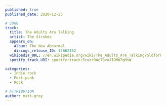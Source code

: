 ```yaml
---
published: true
published_date: 2020-12-23

# SONG
track:
  title: The Adults Are Talking
  artist: The Strokes
  appears_on:
    Album: The New Abnormal
    discogs_release_ID: 15662152
  wikipedia_URL: //en.wikipedia.org/wiki/The_Adults_Are_Talking?oldformat=true
  spotify_track_URI: spotify:track:5ruzrDWcT0vuJIOMW7gMnW

categories:
  - Indie rock
  - Post-punk
  - Rock

# ATTRIBUTION
author: matt-grey
---
```

